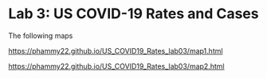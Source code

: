 # Lab 3: US COVID-19 Rates and Cases

The following maps 

https://phammy22.github.io/US_COVID19_Rates_lab03/map1.html

https://phammy22.github.io/US_COVID19_Rates_lab03/map2.html
